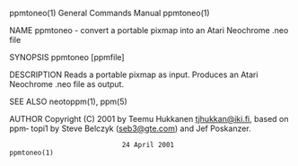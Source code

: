 ppmtoneo(1)                General Commands Manual                ppmtoneo(1)

NAME
       ppmtoneo - convert a portable pixmap into an Atari Neochrome .neo file

SYNOPSIS
       ppmtoneo [ppmfile]

DESCRIPTION
       Reads  a  portable  pixmap as input.  Produces an Atari Neochrome .neo
       file as output.

SEE ALSO
       neotoppm(1), ppm(5)

AUTHOR
       Copyright (C) 2001 by Teemu Hukkanen <tjhukkan@iki.fi>, based on  ppm‐
       topi1 by Steve Belczyk (seb3@gte.com) and Jef Poskanzer.

                                24 April 2001                     ppmtoneo(1)

